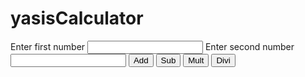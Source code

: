 # yasisCalculator
<html>
<script>
    
    var inputIdFirst = "valueOfX",inputIdSecond = "valueOfY",outputId = "resultHere";
    var getInputs = function(id) {
      return parseInt(document.getElementById(id).value);
    }
    var showOutput = function(outputValue, outputIdAsArg) {
      //if no argument is given then by default "outputId" taken
      document.getElementById(outputId).innerHTML = outputValue;
    }
    var manuplateAs = function(operationName, valueOfX, valueOfY) {
      if(operationName == 'add')
        return valueOfX + valueOfY;
      else if(operationName == 'sub')
        return valueOfX - valueOfY;
      else if(operationName == 'mul')
        return valueOfX * valueOfY;
      else if(operationName == 'div')
        return valueOfX / valueOfY;
      //can add as many as you wish 
    } 
    var operation = function(operationName){
      x = getInputs(inputIdFirst);
      y = getInputs(inputIdSecond);
      output = manuplateAs(operationName, x, y);
      showOutput(output);
      console.log(x + " " + operationName + " " + y + " = " + output)
      //see console to understand this more
      console.log(this)
    };
  </script>
</head>
<body>
      Enter first number
      <input type="number" id="valueOfX">
      Enter second number
      <input type="number" id="valueOfY">
      <button onclick="operation('add')"> Add </button>
      <button onclick="operation('sub')"> Sub</button>
      <button onclick="operation('mul')"> Mult</button>
      <button onclick="operation('div')"> Divi</button>
      <h1 id="resultHere"></h1>
</body>
</html>
